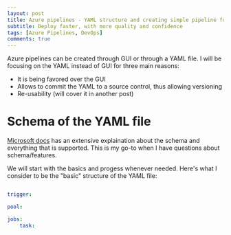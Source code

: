 ```yaml
---
layout: post
title: Azure pipelines - YAML structure and creating simple pipeline for C# project
subtitle: Deploy faster, with more quality and confidence
tags: [Azure Pipelines, DevOps]
comments: true
---
```


Azure pipelines can be created through GUI or through a YAML file.
I will be focusing on the YAML instead of GUI for three main reasons:

* It is being favored over the GUI
* Allows to commit the YAML to a source control, thus allowing versioning
* Re-usability (will cover it in another post)

# Schema of the YAML file

[Microsoft docs](https://docs.microsoft.com/en-us/azure/devops/pipelines/yaml-schema?view=azure-devops&tabs=schema%2Cparameter-schema) has an extensive explaination about the schema and everything that is supported.
This is my go-to when I have questions about schema/features.

We will start with the basics and progess whenever needed.
Here's what I consider to be the "basic" structure of the YAML file:

```YAML

trigger:

pool:

jobs:
    task: 
```